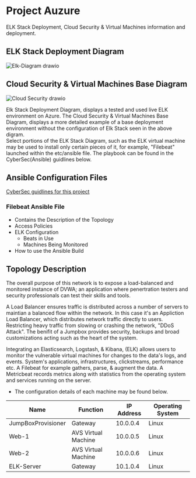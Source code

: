 #  Project Auzure
ELK Stack Deployment, Cloud Security & Virtual Machines information and deployment.
##  ELK Stack Deployment Diagram    
![Elk-Diagram drawio](https://user-images.githubusercontent.com/102629156/161366959-0b0cdc4c-80ca-489c-baa5-fe27d3181251.png)
##  Cloud Security & Virtual Machines Base Diagram
![Cloud Security drawio](https://user-images.githubusercontent.com/102629156/161367105-da6f89e1-e92e-41ee-9bed-496b6728a247.png)

Elk Stack Deployment Diagram, displays a tested and used live ELK environment on Azure. The Cloud Security & Virtual Machines Base Diagram, displays a more detailed example of a base deployment environment without the configuration of Elk Stack seen in the above digram.  
 Select portions of the ELK Stack Diagram, such as the ELK virtual machine may be used to install only certain pieces of it, for example, "Filebeat" launched within the etc/ansible file. The playbook can be found in the CyberSec(Ansible) guidlines below.
##  Ansible Configuration Files 
[CyberSec guidlines for this project](Ansible)
### Filebeat Ansible File
  - Contains the Description of the Topology
  - Access Policies
  - ELK Configuration
     - Beats in Use
     - Machines Being Monitored
  - How to use the Ansible Build
## Topology Description

The overall purpose of this network is to expose a load-balanced and monitored instance of DVWA; an application where penertration testers and security professionals can test their skills and tools.

A Load Balancer ensures traffic is distributed across a number of servers to maintian a balanced flow within the network. In this case it's an Appliction Load Balancer, which distributes network traffic directly to users. Restricting heavy traffic from slowing or crashing the network, "DDoS Attack". The benifit of a Jumpbox provides security, backups and broad customizations acting such as the heart of the system.

Integrating an Elasticsearch, Logstash, & Kibana, (ELK) allows users to monitor the vulnerable virtual machines for changes to the data's logs, and events. System's applications, infrastructures, clickstreams, performance etc. A Filebeat for example gathers, parse, & augment the data. A Metricbeat records metrics along with statistics from the operating system and services running on the server.

 - The configuration details of each machine may be found below.

| Name               | Function            | IP Address | Operating System |
|--------------------|---------------------|------------|------------------|
| JumpBoxProvisioner | Gateway             | 10.0.0.4   | Linux            |
| Web-1              | AVS Virtual Machine | 10.0.0.5   | Linux            |
| Web-2              | AVS Virtual Machine | 10.0.0.6   | Linux            |
| ELK-Server         | Gateway             | 10.1.0.4   | Linux            |
